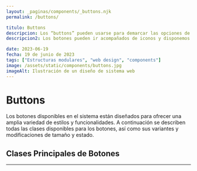 ```yaml
---
layout: _paginas/components/_buttons.njk
permalink: /buttons/

titulo: Buttons
descripcion: Los “buttons” pueden usarse para demarcar las opciones de acciones principales que puede realizar el usuario. Las etiquetas (labels) de los botones deben ser cortos y concisos explicando de forma clara y sintetizada la acción o el lugar al que llevará dicho botón.
descripcion2: Los botones pueden ir acompañados de iconos y disponemos de diferentes variaciones de posicionamiento para cubrir todas las necesidades de experiencia de uso. Estos botones están provistos de feedback visual cuando se pasa por encima salvo que el botón esté en estado desactivado.

date: 2023-06-19
fecha: 19 de junio de 2023
tags: ["Estructuras modulares", "web design", "components"]
image: /assets/static/components/buttons.jpg
imageAlt: Ilustración de un diseño de sistema web
---
```


# Buttons

Los botones disponibles en el sistema están diseñados para ofrecer una amplia variedad de estilos y funcionalidades. A continuación se describen todas las clases disponibles para los botones, así como sus variantes y modificaciones de tamaño y estado.

## Clases Principales de Botones

---
